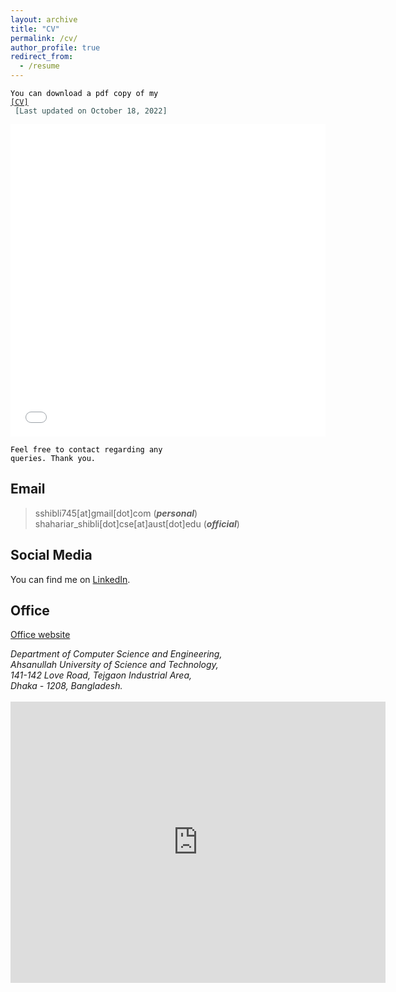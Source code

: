```yaml
---
layout: archive
title: "CV"
permalink: /cv/
author_profile: true
redirect_from:
  - /resume
---
```

<code style="color:black;">You can download a pdf copy of my <a href="../files/CV/CV-of-Shibli.pdf">[CV]</a> <span style ="color:DarkSlateGray"> [Last updated on October 18, 2022] </span></code>

<iframe src="/files/CV/CV-of-Shibli.pdf" width="100%" height="500" frameborder="no" border="0" marginwidth="0" marginheight="0"></iframe>

<code style="color:black;">Feel free to contact regarding any queries. Thank you.</code>

## Email
> sshibli745[at]gmail[dot]com (***personal***) <br/>
> shahariar_shibli[dot]cse[at]aust[dot]edu (***official***)

## Social Media
You can find me on [LinkedIn](https://www.linkedin.com/in/shahariar-shibli/).

## Office
[Office website](https://aust.edu/cse/faculty_member/mr_g_m_shahariar)
<address>
Department of Computer Science and Engineering, <br/> 
Ahsanullah University of Science and Technology, <br/> 
141-142 Love Road, Tejgaon Industrial Area, <br/>
Dhaka - 1208, Bangladesh. 
</address> 
<br/>
<iframe src="https://www.google.com/maps/embed?pb=!1m14!1m8!1m3!1d3651.5510678078604!2d90.40456818240061!3d23.76338330222376!3m2!1i1024!2i768!4f13.1!3m3!1m2!1s0x3755c790e6cf50a9%3A0xcae56c17297f85f8!2sAhsanullah%20University%20of%20Science%20and%20Technology!5e0!3m2!1sen!2sbd!4v1682061216525!5m2!1sen!2sbd" width="600" height="450" style="border:0;" allowfullscreen="" loading="lazy" referrerpolicy="no-referrer-when-downgrade"></iframe>